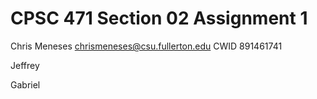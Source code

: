 # CPSC 471 Section 02 Assignment 1

Chris Meneses
chrismeneses@csu.fullerton.edu
CWID 891461741

Jeffrey

Gabriel
